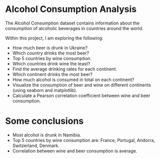 # Alcohol Consumption Analysis

The Alcohol Consumption dataset contains information about the consumption of alcoholic beverages in countries around the world.


Within this project, I am exploring the following:
* How much beer is drunk in Ukraine?
* Which country drinks the most beer?
* Top 5 countries by wine consumption.
* Which countries drink wine the least?
* Find the average drinking rates for each continent.
* Which continent drinks the most beer?
* How much alcohol is consumed in total on each continent?
* Visualize the consumption of beer and wine on different continents (using seaborn and matplotlib).
* Calculate a Pearson correlation coefficient between wine and beer consumption.

# Some conclusions 
* Most alcohol is drunk in Namibia. 
* Top 5 countries by wine consumption are: France, Portugal, Andorra, Switzerland, Denmark. 
* Correlation between wine and beer consumption is average. 
